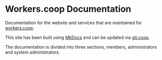 # Workers.coop Documentation

Documentation for the website and services that are maintained for
[workers.coop](https://workers.coop).

This site has been built using [MkDocs](https://www.mkdocs.org/) and can be
updated via [git.coop](https://git.coop/workers/docs).

The documentation is divided into three sections, members, administrators and
system administrators.
